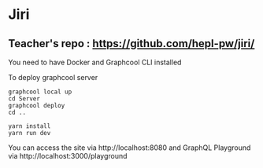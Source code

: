 # Jiri
## Teacher's repo : https://github.com/hepl-pw/jiri/

You need to have Docker and Graphcool CLI installed

To deploy graphcool server
```
graphcool local up
cd Server
graphcool deploy
cd ..
```

```
yarn install
yarn run dev
```

You can access the site via http://localhost:8080 and GraphQL Playground via http://localhost:3000/playground